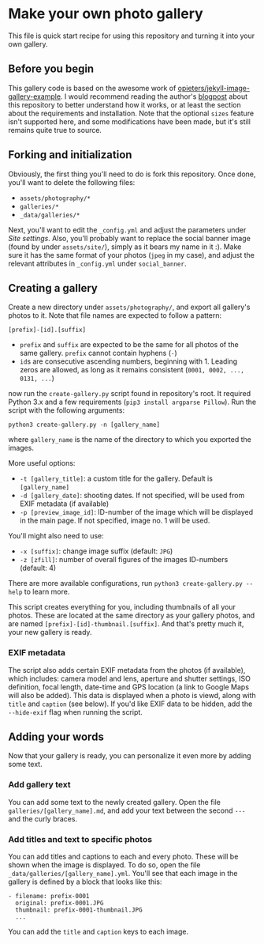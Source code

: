 # Make your own photo gallery
This file is quick start recipe for using this repository and turning it into your own gallery. 

## Before you begin
This gallery code is based on the awesome work of [opieters/jekyll-image-gallery-example](https://github.com/opieters/jekyll-image-gallery-example). I would recommend reading the author's [blogpost](https://olivierpieters.be/blog/2016/02/26/creating-a-jekyll-image-gallery) about this repository to better understand how it works, or at least the section about the requirements and installation. Note that the optional `sizes` feature isn't supported here, and some modifications have been made, but it's still remains quite true to source.

## Forking and initialization
Obviously, the first thing you'll need to do is fork this repository. Once done, you'll want to delete the following files:

* `assets/photography/*`
* `galleries/*`
* `_data/galleries/*`

Next, you'll want to edit the `_config.yml` and adjust the parameters under _Site settings_. Also, you'll probably want to replace the social banner image (found by under `assets/site/`), simply as it bears my name in it :). Make sure it has the same format of your photos (`jpeg` in my case), and adjust the relevant attributes in `_config.yml` under `social_banner`.

## Creating a gallery
Create a new directory under `assets/photography/`, and export all gallery's photos to it. Note that file names are expected to follow a pattern:
```
[prefix]-[id].[suffix]
```

* `prefix` and `suffix` are expected to be the same for all photos of the same gallery. `prefix` cannot contain hyphens (`-`)
* `id`s are consecutive ascending numbers, beginning with 1. Leading zeros are allowed, as long as it remains consistent (`0001, 0002, ..., 0131, ...`)

now run the `create-gallery.py` script found in repository's root. It required Python 3.x and a few requirements (`pip3 install argparse Pillow`). Run the script with the following arguments:
```
python3 create-gallery.py -n [gallery_name]
```

where `gallery_name` is the name of the directory to which you exported the images.

More useful options:
* `-t [gallery_title]`: a custom title for the gallery. Default is `[gallery_name]`
* `-d [gallery_date]`: shooting dates. If not specified, will be used from EXIF metadata (if available)
* `-p [preview_image_id]`: ID-number of the image which will be displayed in the main page. If not specified, image no. 1 will be used. 

You'll might also need to use:
* `-x [suffix]`: change image suffix (default: `JPG`)
* `-z [zfill]`: number of overall figures of the images ID-numbers (default: 4)

There are more available configurations, run `python3 create-gallery.py --help` to learn more.

This script creates everything for you, including thumbnails of all your photos. These are located at the same directory as your gallery photos, and are named `[prefix]-[id]-thumbnail.[suffix]`. And that's pretty much it, your new gallery is ready.

### EXIF metadata
The script also adds certain EXIF metadata from the photos (if available), which includes: camera model and lens, aperture and shutter settings, ISO definition, focal length, date-time and GPS location (a link to Google Maps will also be added). This data is displayed when a photo is viewd, along with `title` and `caption` (see below). If you'd like EXIF data to be hidden, add the `--hide-exif` flag when running the script.

## Adding your words

Now that your gallery is ready, you can personalize it even more by adding some text.

### Add gallery text

You can add some text to the newly created gallery. Open the file `galleries/[gallery_name].md`, and add your text between the second `---` and the curly braces.

### Add titles and text to specific photos

You can add titles and captions to each and every photo. These will be shown when the image is displayed. To do so, open the file `_data/galleries/[gallery_name].yml`. You'll see that each image in the gallery is defined by a block that looks like this:
```
- filename: prefix-0001 
  original: prefix-0001.JPG 
  thumbnail: prefix-0001-thumbnail.JPG 
  ...
```
You can add the `title` and `caption` keys to each image.
